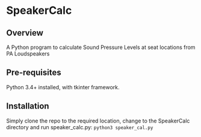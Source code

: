 # SpeakerCalc

## Overview
A Python program to calculate Sound Pressure Levels at seat locations from PA Loudspeakers

## Pre-requisites
Python 3.4+ installed, with tkinter framework.

## Installation
Simply clone the repo to the required location, change to the SpeakerCalc directory and run speaker_calc.py:
`python3 speaker_cal.py`
